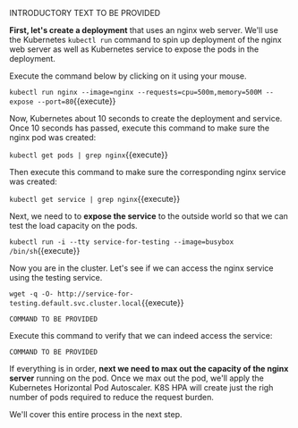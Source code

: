 INTRODUCTORY TEXT TO BE PROVIDED

**First, let's create a deployment** that uses an nginx web server. We'll use the Kubernetes `kubectl run` command
to spin up deployment of the nginx web server as well as Kubernetes service to expose the pods in the deployment.

Execute the command below by clicking on it using your mouse.

`kubectl run nginx --image=nginx --requests=cpu=500m,memory=500M --expose --port=80`{{execute}}

Now, Kubernetes about 10 seconds to create the deployment and service. Once 10 seconds has passed, execute this
command to make sure the nginx pod was created:

`kubectl get pods | grep nginx`{{execute}}

Then execute this command to make sure the corresponding nginx service was created:

`kubectl get service | grep nginx`{{execute}}

Next, we need to to **expose the service** to the outside world so that we can test the load 
capacity on the pods.

`kubectl run -i --tty service-for-testing --image=busybox /bin/sh`{{execute}}

Now you are in the cluster. Let's see if we can access the nginx service using the testing service.

`wget -q -O- http://service-for-testing.default.svc.cluster.local`{{execute}}

`COMMAND TO BE PROVIDED`

Execute this command to verify that we can indeed access the service:

`COMMAND TO BE PROVIDED`

If everything is in order, **next we need to max out the capacity of the nginx server**
running on the pod. Once we max out the pod, we'll apply the Kubernetes Horizontal Pod Autoscaler.
K8S HPA will create just the righ number of pods required to reduce the request burden.

We'll cover this entire process in the next step.


